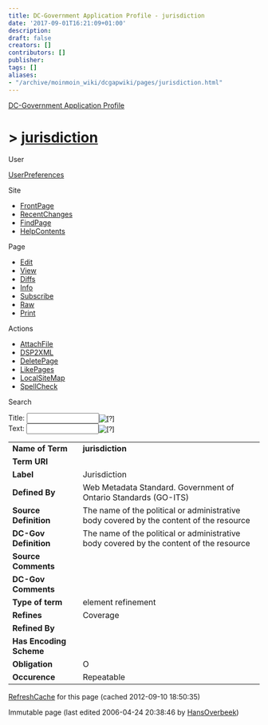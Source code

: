 ```yaml
---
title: DC-Government Application Profile - jurisdiction
date: '2017-09-01T16:21:09+01:00'
description: 
draft: false
creators: []
contributors: []
publisher: 
tags: []
aliases:
- "/archive/moinmoin_wiki/dcgapwiki/pages/jurisdiction.html"
---
```


 [DC-Government Application Profile](http://dublincore.org/dcgapwiki/FrontPage)

# > [jurisdiction](http://dublincore.org/dcgapwiki/jurisdiction?action=fullsearch&value=jurisdiction&literal=1&case=1&context=40 "Click here to do a full-text search for this title")

User

 [UserPreferences](http://dublincore.org/dcgapwiki/UserPreferences)

Site

- [FrontPage](http://dublincore.org/dcgapwiki/FrontPage)
- [RecentChanges](http://dublincore.org/dcgapwiki/RecentChanges)
- [FindPage](http://dublincore.org/dcgapwiki/FindPage)
- [HelpContents](http://dublincore.org/dcgapwiki/HelpContents)

Page

- [Edit](http://dublincore.org/dcgapwiki/jurisdiction?action=edit "Edit")
- [View](http://dublincore.org/dcgapwiki/jurisdiction "View")
- [Diffs](http://dublincore.org/dcgapwiki/jurisdiction?action=diff "Diffs")
- [Info](http://dublincore.org/dcgapwiki/jurisdiction?action=info "Info")
- [Subscribe](http://dublincore.org/dcgapwiki/jurisdiction?action=subscribe "Subscribe")
- [Raw](http://dublincore.org/dcgapwiki/jurisdiction?action=raw "Raw")
- [Print](http://dublincore.org/dcgapwiki/jurisdiction?action=print "Print")

Actions

- [AttachFile](http://dublincore.org/dcgapwiki/jurisdiction?action=AttachFile)
- [DSP2XML](http://dublincore.org/dcgapwiki/jurisdiction?action=DSP2XML)
- [DeletePage](http://dublincore.org/dcgapwiki/jurisdiction?action=DeletePage)
- [LikePages](http://dublincore.org/dcgapwiki/jurisdiction?action=LikePages)
- [LocalSiteMap](http://dublincore.org/dcgapwiki/jurisdiction?action=LocalSiteMap)
- [SpellCheck](http://dublincore.org/dcgapwiki/jurisdiction?action=SpellCheck)

Search

<form method="POST" action="/dcgapwiki/jurisdiction">
<p>
<input name="action" value="inlinesearch" type="hidden">
<input name="context" value="40" type="hidden">
Title: <input name="text_title" size="15" maxlength="50" type="text"><input src="jurisdiction_files/moin-search.png" name="button_title" alt="[?]" type="image"><br>Text: <input name="text_full" size="15" maxlength="50" type="text"><input src="jurisdiction_files/moin-search.png" name="button_full" alt="[?]" type="image">
</p>
</form>

<table>
  <tbody>
    <tr>
      <td>
        <strong>Name of Term</strong>
      </td>
      <td>
        <strong>jurisdiction</strong>
      </td>
    </tr>
    <tr>
      <td>
        <strong>Term URI</strong>
      </td>
      <td colspan="2" align="center">
      </td>
    </tr>
    <tr>
      <td>
        <strong>Label</strong>
      </td>
      <td>
        Jurisdiction</td>
    </tr>
    <tr>
      <td>
        <strong>Defined By</strong>
      </td>
      <td>
        Web Metadata Standard. Government of Ontario Standards (GO-ITS)</td>
    </tr>
    <tr>
      <td>
        <strong>Source Definition</strong>
      </td>
      <td>
        The name of the political or administrative body covered by the content of the resource</td>
    </tr>
    <tr>
      <td>
        <strong>DC-Gov Definition</strong>
      </td>
      <td>
        The name of the political or administrative body covered by the content of the resource</td>
    </tr>
    <tr>
      <td>
        <strong>Source Comments</strong>
      </td>
      <td colspan="2" align="center">
      </td>
    </tr>
    <tr>
      <td>
        <strong>DC-Gov Comments</strong>
      </td>
      <td colspan="2" align="center">
      </td>
    </tr>
    <tr>
      <td>
        <strong>Type of term</strong>
      </td>
      <td>
        element refinement</td>
    </tr>
    <tr>
      <td>
        <strong>Refines</strong>
      </td>
      <td>
        Coverage</td>
    </tr>
    <tr>
      <td>
        <strong>Refined By</strong>
      </td>
      <td colspan="2" align="center">
      </td>
    </tr>
    <tr>
      <td>
        <strong>Has Encoding Scheme</strong>
      </td>
      <td colspan="2" align="center">
      </td>
    </tr>
    <tr>
      <td>
        <strong>Obligation</strong>
      </td>
      <td>
        O</td>
    </tr>
    <tr>
      <td>
        <strong>Occurence</strong>
      </td>
      <td>
        Repeatable</td>
    </tr>
  </tbody>
</table>


 [RefreshCache](http://dublincore.org/dcgapwiki/jurisdiction?action=refresh&arena=Page.py&key=jurisdiction.text_html) for this page (cached 2012-09-10 18:50:35)  

Immutable page (last edited 2006-04-24 20:38:46 by [HansOverbeek](http://dublincore.org/dcgapwiki/HansOverbeek))

